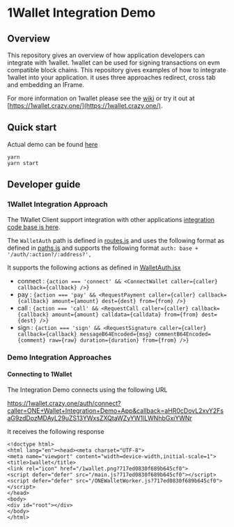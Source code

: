 # 1Wallet Integration Demo

## Overview

This repository gives an overview of how application developers can integrate with 1wallet. 1wallet can be used for signing transactions on evm compatible block chains. This repository gives examples of how to integrate 1wallet into your application. it uses three approaches redirect, cross tab and embedding an IFrame.

For more information on 1wallet please see the [wiki](https://github.com/polymorpher/one-wallet/wiki) or try it out at [https://1wallet.crazy.one/](https://1wallet.crazy.one/).

## Quick start

Actual demo can be found [here](https://onewallet-integration.web.app/)

```
yarn
yarn start
```

## Developer guide


### 1Wallet Integration Approach
The 1Wallet Client support integration with other applications [integration code base is here](https://github.com/polymorpher/one-wallet/tree/master/code/client/src/integration).

The `WalletAuth` path is defined in [routes.js](https://github.com/polymorpher/one-wallet/blob/master/code/client/src/routes.js#L81) and uses the following format as defined in [paths.js](https://github.com/polymorpher/one-wallet/blob/master/code/client/src/constants/paths.js#L21) and supports the following format `auth: base + '/auth/:action?/:address?',`

It supports the following actions as defined in [WalletAuth.jsx](https://github.com/polymorpher/one-wallet/blob/master/code/client/src/integration/WalletAuth.jsx)
* connect : `{action === 'connect' && <ConnectWallet caller={caller} callback={callback} />}`
* pay     : `{action === 'pay' && <RequestPayment caller={caller} callback={callback} amount={amount} dest={dest} from={from} />}`
* call    : `{action === 'call' && <RequestCall caller={caller} callback={callback} amount={amount} calldata={calldata} from={from} dest={dest} />}`
* sign    : `{action === 'sign' && <RequestSignature caller={caller} callback={callback} messageB64Encoded={msg} commentB64Encoded={comment} raw={raw} duration={duration} from={from} />}`

### Demo Integration Approaches

#### Connecting to 1Wallet

The Integration Demo connects using the following URL

https://1wallet.crazy.one/auth/connect?caller=ONE+Wallet+Integration+Demo+App&callback=aHR0cDovL2xvY2FsaG9zdDozMDAyL29uZS13YWxsZXQtaWZyYW1lLWNhbGxiYWNr

It receives the following response

```
<!doctype html>
<html lang="en"><head><meta charset="UTF-8">
<meta name="viewport" content="width=device-width,initial-scale=1">
<title>1wallet</title>
<link rel="icon" href="/1wallet.png?717ed0830f689b645cf0">
<script defer="defer" src="/main.js?717ed0830f689b645cf0"></script>
<script defer="defer" src="/ONEWalletWorker.js?717ed0830f689b645cf0"></script>
</head>
<body>
<div id="root"></div>
</body>
</html>
```

